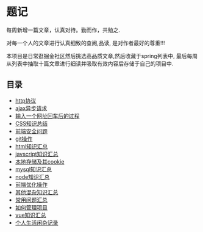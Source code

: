# 题记
 每周新增一篇文章，认真对待。勤而作，共勉之.
 
 对每一个人的文章进行认真细致的查阅,品读, 是对作者最好的尊重!!!
 
 本项目是日常逛掘金社区然后挑选高品质文章,然后收藏于spring列表中, 最后每周从列表中抽取十篇文章进行细读并吸取有效内容后存储于自己的项目中.

## 目录
- [http协议](./http.md)
- [ajax异步请求](./ajax.md)
- [输入一个网址回车后的过程](./browserEnter.md)
- [CSS知识总结](./css.md)
- [前端安全问题](./front-safe.md)
- [git操作](./git.md)
- [html知识汇总](./html.md)
- [javscript知识汇总](./javascript.md)
- [本地存储及其cookie](./localStroage.md)
- [mysql知识汇总](./msql.md)
- [node知识汇总](./node.md)
- [前端优化操作](./optimize.md)
- [其他混杂知识汇总](./others.md)
- [常用问题汇总](./question/md)
- [如何管理项目](./standard.md)
- [vue知识汇总](./vue.md)
- [个人生活闲杂记录](./work.md)
